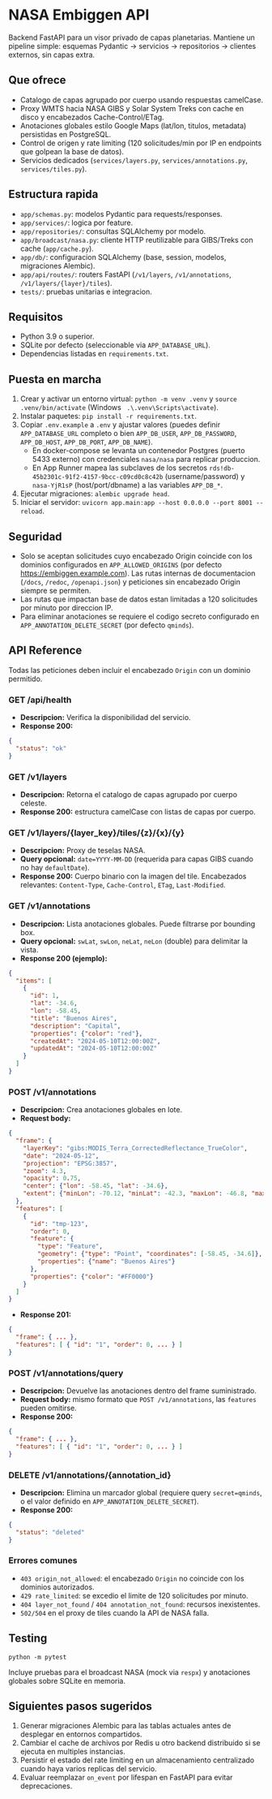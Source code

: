
# NASA Embiggen API

Backend FastAPI para un visor privado de capas planetarias. Mantiene un pipeline simple: esquemas Pydantic -> servicios -> repositorios -> clientes externos, sin capas extra.

## Que ofrece
- Catalogo de capas agrupado por cuerpo usando respuestas camelCase.
- Proxy WMTS hacia NASA GIBS y Solar System Treks con cache en disco y encabezados Cache-Control/ETag.
- Anotaciones globales estilo Google Maps (lat/lon, titulos, metadata) persistidas en PostgreSQL.
- Control de origen y rate limiting (120 solicitudes/min por IP en endpoints que golpean la base de datos).
- Servicios dedicados (`services/layers.py`, `services/annotations.py`, `services/tiles.py`).

## Estructura rapida
- `app/schemas.py`: modelos Pydantic para requests/responses.
- `app/services/`: logica por feature.
- `app/repositories/`: consultas SQLAlchemy por modelo.
- `app/broadcast/nasa.py`: cliente HTTP reutilizable para GIBS/Treks con cache (`app/cache.py`).
- `app/db/`: configuracion SQLAlchemy (base, session, modelos, migraciones Alembic).
- `app/api/routes/`: routers FastAPI (`/v1/layers`, `/v1/annotations`, `/v1/layers/{layer}/tiles`).
- `tests/`: pruebas unitarias e integracion.

## Requisitos
- Python 3.9 o superior.
- SQLite por defecto (seleccionable via `APP_DATABASE_URL`).
- Dependencias listadas en `requirements.txt`.

## Puesta en marcha
1. Crear y activar un entorno virtual: `python -m venv .venv` y `source .venv/bin/activate` (Windows ` .\.venv\Scripts\activate`).
2. Instalar paquetes: `pip install -r requirements.txt`.
3. Copiar `.env.example` a `.env` y ajustar valores (puedes definir `APP_DATABASE_URL` completo o bien `APP_DB_USER`, `APP_DB_PASSWORD`, `APP_DB_HOST`, `APP_DB_PORT`, `APP_DB_NAME`).
   - En docker-compose se levanta un contenedor Postgres (puerto 5433 externo) con credenciales `nasa/nasa` para replicar produccion.
   - En App Runner mapea las subclaves de los secretos `rds!db-45b2301c-91f2-4157-9bcc-c09cd0c8c42b` (username/password) y `nasa-YjR1sP` (host/port/dbname) a las variables `APP_DB_*`.
4. Ejecutar migraciones: `alembic upgrade head`.
5. Iniciar el servidor: `uvicorn app.main:app --host 0.0.0.0 --port 8001 --reload`.

## Seguridad
- Solo se aceptan solicitudes cuyo encabezado Origin coincide con los dominios configurados en `APP_ALLOWED_ORIGINS` (por defecto https://embiggen.example.com). Las rutas internas de documentacion (`/docs`, `/redoc`, `/openapi.json`) y peticiones sin encabezado Origin siempre se permiten.
- Las rutas que impactan base de datos estan limitadas a 120 solicitudes por minuto por direccion IP.
- Para eliminar anotaciones se requiere el codigo secreto configurado en `APP_ANNOTATION_DELETE_SECRET` (por defecto `qminds`).

## API Reference

Todas las peticiones deben incluir el encabezado `Origin` con un dominio permitido.

### GET /api/health
- **Descripcion:** Verifica la disponibilidad del servicio.
- **Response 200:**
```json
{
  "status": "ok"
}
```

### GET /v1/layers
- **Descripcion:** Retorna el catalogo de capas agrupado por cuerpo celeste.
- **Response 200:** estructura camelCase con listas de capas por cuerpo.

### GET /v1/layers/{layer_key}/tiles/{z}/{x}/{y}
- **Descripcion:** Proxy de teselas NASA.
- **Query opcional:** `date=YYYY-MM-DD` (requerida para capas GIBS cuando no hay `defaultDate`).
- **Response 200:** Cuerpo binario con la imagen del tile. Encabezados relevantes: `Content-Type`, `Cache-Control`, `ETag`, `Last-Modified`.

### GET /v1/annotations
- **Descripcion:** Lista anotaciones globales. Puede filtrarse por bounding box.
- **Query opcional:** `swLat`, `swLon`, `neLat`, `neLon` (double) para delimitar la vista.
- **Response 200 (ejemplo):**
```json
{
  "items": [
    {
      "id": 1,
      "lat": -34.6,
      "lon": -58.45,
      "title": "Buenos Aires",
      "description": "Capital",
      "properties": {"color": "red"},
      "createdAt": "2024-05-10T12:00:00Z",
      "updatedAt": "2024-05-10T12:00:00Z"
    }
  ]
}
```

### POST /v1/annotations
- **Descripcion:** Crea anotaciones globales en lote.
- **Request body:**
```json
{
  "frame": {
    "layerKey": "gibs:MODIS_Terra_CorrectedReflectance_TrueColor",
    "date": "2024-05-12",
    "projection": "EPSG:3857",
    "zoom": 4.3,
    "opacity": 0.75,
    "center": {"lon": -58.45, "lat": -34.6},
    "extent": {"minLon": -70.12, "minLat": -42.3, "maxLon": -46.8, "maxLat": -27.1}
  },
  "features": [
    {
      "id": "tmp-123",
      "order": 0,
      "feature": {
        "type": "Feature",
        "geometry": {"type": "Point", "coordinates": [-58.45, -34.6]},
        "properties": {"name": "Buenos Aires"}
      },
      "properties": {"color": "#FF0000"}
    }
  ]
}
```
- **Response 201:**
```json
{
  "frame": { ... },
  "features": [ { "id": "1", "order": 0, ... } ]
}
```

### POST /v1/annotations/query
- **Descripcion:** Devuelve las anotaciones dentro del frame suministrado.
- **Request body:** mismo formato que `POST /v1/annotations`, las `features` pueden omitirse.
- **Response 200:**
```json
{
  "frame": { ... },
  "features": [ { "id": "1", "order": 0, ... } ]
}
```

### DELETE /v1/annotations/{annotation_id}
- **Descripcion:** Elimina un marcador global (requiere query `secret=qminds`, o el valor definido en `APP_ANNOTATION_DELETE_SECRET`).
- **Response 200:**
```json
{
  "status": "deleted"
}
```

### Errores comunes
- `403 origin_not_allowed`: el encabezado `Origin` no coincide con los dominios autorizados.
- `429 rate_limited`: se excedio el limite de 120 solicitudes por minuto.
- `404 layer_not_found` / `404 annotation_not_found`: recursos inexistentes.
- `502/504` en el proxy de tiles cuando la API de NASA falla.

## Testing
```
python -m pytest
```
Incluye pruebas para el broadcast NASA (mock via `respx`) y anotaciones globales sobre SQLite en memoria.

## Siguientes pasos sugeridos
1. Generar migraciones Alembic para las tablas actuales antes de desplegar en entornos compartidos.
2. Cambiar el cache de archivos por Redis u otro backend distribuido si se ejecuta en multiples instancias.
3. Persistir el estado del rate limiting en un almacenamiento centralizado cuando haya varios replicas del servicio.
4. Evaluar reemplazar `on_event` por lifespan en FastAPI para evitar deprecaciones.
